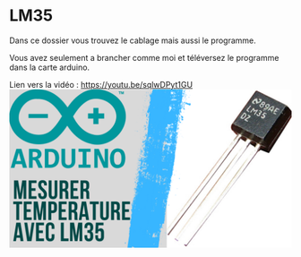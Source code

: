 # LM35
Dans ce dossier vous trouvez le cablage mais aussi le programme.

Vous avez seulement a brancher comme moi et téléversez le programme dans la carte arduino.

Lien vers la vidéo : https://youtu.be/sqlwDPyt1GU
![alt text](https://github.com/electrocodeur/lm35/blob/main/arduinolm35.png?raw=true)
